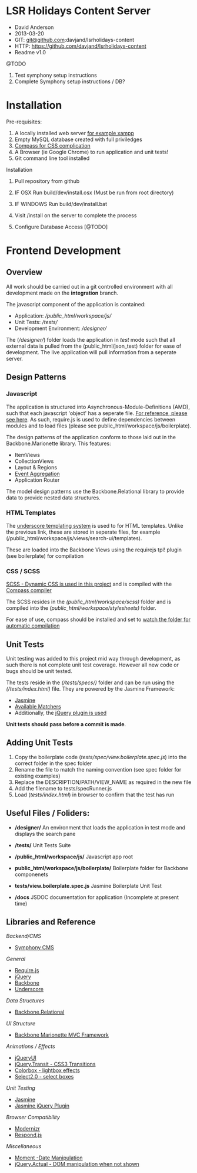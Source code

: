 # LSR Holidays Content Server

* David Anderson
* 2013-03-20
* GIT: git@github.com:davjand/lsrholidays-content
* HTTP: https://github.com/davjand/lsrholidays-content
* Readme v1.0


@TODO

1. Test symphony setup instructions
2. Complete Symphony setup instructions / DB?


# Installation

Pre-requisites:

1. A locally installed web server [for example xampp](http://www.apachefriends.org/en/xampp.html)
2. Empty MySQL database created with full priviledges
3. [Compass for CSS complication](http://compass-style.org)
4. A Browser (ie Google Chrome) to run application and unit tests!
5. Git command line tool installed

Installation

1. Pull repository from github

2. IF OSX Run build/dev/install.osx (Must be run from root directory)
2. IF WINDOWS Run build/dev/install.bat

3. Visit /install on the server to complete the process
4. Configure Database Access [@TODO]


# Frontend Development



## Overview




All work should be carried out in a git controlled environment with all development made on the **integration** branch.

The javascript component of the application is contained:

* Application: */public_html/workspace/js/*
* Unit Tests: */tests/*
* Development Environment: */designer/*

The (*/designer/*) folder loads the application in *test* mode such that all external data is pulled from the (public_html/json_test) folder for ease of development. The live application will pull information from a seperate server.





## Design Patterns



### Javascript

The application is structured into Asynchronous-Module-Definitions (AMD), such that each javascript 'object' has a seperate file. [For reference, please see here](http://backbonetutorials.com/organizing-backbone-using-modules/).
As such, require.js is used to define dependencies between modules and to load files (please see public_html/workspace/js/boilerplate).

The design patterns of the application conform to those laid out in the Backbone.Marionette library. This features:

* ItemViews
* CollectionViews
* Layout & Regions
* [Event Aggregation](http://lostechies.com/derickbailey/2012/04/03/revisiting-the-backbone-event-aggregator-lessons-learned/)
* Application Router

The model design patterns use the Backbone.Relational library to provide data to provide nested data structures.



### HTML Templates



The [underscore templating system](http://www.bennadel.com/blog/2411-Using-Underscore-js-Templates-To-Render-HTML-Partials.htm) is used to for HTML templates.
Unlike the previous link, these are stored in seperate files, for example (/public_html/workspace/js/views/search-ui/templates).

These are loaded into the Backbone Views using the requirejs tpl! plugin (see boilerplate) for compilation



### CSS / SCSS



[SCSS - Dynamic CSS is used in this project](http://sass-lang.com/) and is compiled with the [Compass compiler](http://compass-style.org/)

The SCSS resides in the *(public_html/workspace/scss)* folder and is compiled into the *(public_html/workspace/stylesheets)* folder.

For ease of use, compass should be installed and set to [watch the folder for automatic compilation](http://compass-style.org/help/tutorials/command-line/)


## Unit Tests



Unit testing was added to this project mid way through development, as such there is not complete unit test coverage. However all new code or bugs should be unit tested.

The tests reside in the *(/tests/specs/)* folder and can be run using the *(/tests/index.html)* file. They are powered by the Jasmine Framework:

* [Jasmine](https://github.com/pivotal/jasmine)
* [Available Matchers](https://github.com/pivotal/jasmine/wiki/Matchers)
* Additionally, the [jQuery plugin is used](https://github.com/velesin/jasmine-jquery)

**Unit tests should pass before a commit is made**.



## Adding Unit Tests



1. Copy the boilerplate code (*tests/spec/view.boilerplate.spec.js*) into the correct folder in the spec folder
2. Rename the file to match the naming convention (see spec folder for existing examples)
3. Replace the DESCRIPTION/PATH/VIEW_NAME as required in the new file
4. Add the filename to tests/specRunner.js
5. Load (*tests/index.html*) in browser to confirm that the test has run


## Useful Files / Foliders:

* **/designer/** An environment that loads the application in test mode and displays the search pane
* **/tests/** Unit Tests Suite
* **/public_html/workspace/js/** Javascript app root

* **public_html/workspace/js/boilerplate/** Boilerplate folder for Backbone componenets
* **tests/view.boilerplate.spec.js** Jasmine Boilerplate Unit Test

* **/docs** JSDOC documentation for application (Incomplete at present time)





## Libraries and Reference

*Backend/CMS*
* [Symphony CMS](http://getsymphony.com/)

*General*
* [Require.js](http://requirejs.org/docs/api.html)
* [jQuery](http://api.jquery.com/)
* [Backbone](http://backbonejs.org/)
* [Underscore](http://underscorejs.org/)

*Data Structures*
* [Backbone.Relational](http://backbonerelational.org/)

*UI Structure*
* [Backbone Marionette MVC Framework](https://github.com/marionettejs/backbone.marionette)

*Animations / Effects*

* [jQueryUI](http://api.jqueryui.com/)
* [jQuery.Transit - CSS3 Transitions](http://ricostacruz.com/jquery.transit/)
* [Colorbox - lightbox effects](http://www.jacklmoore.com/colorbox/)
* [Select2.0 - select boxes](http://ivaynberg.github.com/select2/)

*Unit Testing*

* [Jasmine](http://pivotal.github.com/jasmine/)
* [Jasmine jQuery Plugin](https://github.com/velesin/jasmine-jquery)

*Browser Compatibility*

* [Modernizr](http://modernizr.com/)
* [Respond.js](https://github.com/scottjehl/Respond)

*Miscellaneous*
* [Moment -Date Manipulation](http://momentjs.com/)
* [jQuery.Actual - DOM manipulation when not shown](https://github.com/dreamerslab/jquery.actual)





